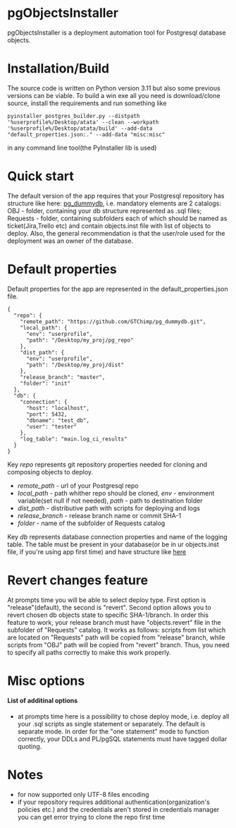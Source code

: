 # pgObjectsInstaller

pgObjectsInstaller is a deployment automation tool for Postgresql database objects.


# Installation/Build

The source code is written on Python version 3.11 but also some previous versions can be viable.
To build a win exe all you need is download/clone source, install the requirements and run something like 
```
pyinstaller postgres_builder.py --distpath '%userprofile%/Desktop/atata' --clean --workpath '%userprofile%/Desktop/atata/build' --add-data "default_properties.json:." --add-data "misc:misc"
```
in any command line tool(the PyInstaller lib is used)

# Quick start

The default version of the app requires that your Postgresql repository has structure like here: [pg_dummydb](https://github.com/GTChimp/pg_dummydb), i.e. mandatory elements are 2 catalogs: OBJ - folder, containing your db structure represented as .sql files; Requests - folder, containing subfolders each of which should be named as ticket(Jira,Trello etc) and contain objects.inst file with list of objects to deploy.
Also, the general recommendation is that the user/role used for the deployment was an owner of the database.


# Default properties

Default properties for the app are represented in the default_properties.json file.
```
{
  "repo": {
    "remote_path": "https://github.com/GTChimp/pg_dummydb.git",
    "local_path": {
      "env": "userprofile",
      "path": "/Desktop/my_proj/pg_repo"
    },
    "dist_path": {
      "env": "userprofile",
      "path": "/Desktop/my_proj/dist"
    },
    "release_branch": "master",
    "folder": "init"
  },
  "db": {
    "connection": {
      "host": "localhost",
      "port": 5432,
      "dbname": "test_db",
      "user": "tester"
    },
    "log_table": "main.log_ci_results"
  }
}
```
Key *repo* represents git repository properties needed for cloning and composing objects to deploy.

 - *remote_path* - url of your Postgresql repo
 - *local_path* - path whither repo should be cloned, *env* - environment variable(set null if not needed), *path* - path to destination folder
 - *dist_path* - distributive path with scripts for deploying and logs
 - *release_branch* - release branch name or commit SHA-1
 - *folder* - name of the subfolder of Requests catalog

Key *db* represents database connection properties and name of the logging table. The table must be present in your database(or be in ur objects.inst file, if you're using app first time) and have structure like [here](https://github.com/GTChimp/pg_dummydb/blob/master/OBJ/Schemas/main/Tables/log_ci_results.sql)
# Revert changes feature
At prompts time you will be able to select deploy type. First option is "release"(default), the second is "revert".
Second option allows you to revert chosen db objects state to specific SHA-1/branch.
In order this feature to work, your release branch must have "objects.revert" file in the subfolder of "Requests" catalog.
It works as follows: scripts from list which are located on "Requests" path will be copied from "release" branch, while 
scripts from "OBJ" path will be copied from "revert" branch. Thus, you need to specify all paths correctly to make this work properly.
# Misc options
#### List of additinal options

 - at prompts time here is a possibility to chose deploy mode, i.e. deploy all your .sql scripts as single statement  or separately. The default is separate mode. In order for the "one statement" mode to function correctly, your DDLs and PL/pgSQL statements must have tagged dollar quoting.

# Notes

 - for now supported only UTF-8 files encoding
 - if your repository requires additional authentication(organization's policies etc.) and the credentials aren't stored in credentials manager you can get error trying to clone the repo first time